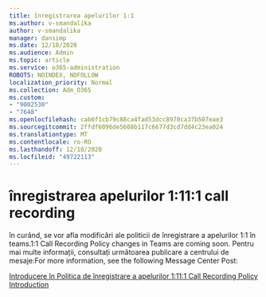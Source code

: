 ```yaml
---
title: înregistrarea apelurilor 1:1
ms.author: v-smandalika
author: v-smandalika
manager: dansimp
ms.date: 12/18/2020
ms.audience: Admin
ms.topic: article
ms.service: o365-administration
ROBOTS: NOINDEX, NOFOLLOW
localization_priority: Normal
ms.collection: Adm_O365
ms.custom:
- "9002530"
- "7648"
ms.openlocfilehash: cab6f1cb79c88ca4fad53dcc8970ca37b507eae3
ms.sourcegitcommit: 2ffdf6096de5608b117c6677d3cd7dd4c23ea024
ms.translationtype: MT
ms.contentlocale: ro-RO
ms.lasthandoff: 12/18/2020
ms.locfileid: "49722113"
---
```

# <a name="11-call-recording"></a><span data-ttu-id="f8bcb-102">înregistrarea apelurilor 1:1</span><span class="sxs-lookup"><span data-stu-id="f8bcb-102">1:1 call recording</span></span>

<span data-ttu-id="f8bcb-103">în curând, se vor afla modificări ale politicii de înregistrare a apelurilor 1:1 în teams.</span><span class="sxs-lookup"><span data-stu-id="f8bcb-103">1:1 Call Recording Policy changes in Teams are coming soon.</span></span> <span data-ttu-id="f8bcb-104">Pentru mai multe informații, consultați următoarea publicare a centrului de mesaje:</span><span class="sxs-lookup"><span data-stu-id="f8bcb-104">For more information, see the following Message Center Post:</span></span>

[<span data-ttu-id="f8bcb-105">Introducere în Politica de înregistrare a apelurilor 1:1</span><span class="sxs-lookup"><span data-stu-id="f8bcb-105">1:1 Call Recording Policy Introduction</span></span>](https://admin.microsoft.com/AdminPortal/Home)
